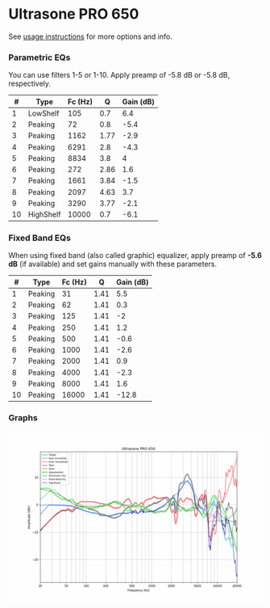 # Ultrasone PRO 650
See [usage instructions](https://github.com/jaakkopasanen/AutoEq#usage) for more options and info.

### Parametric EQs
You can use filters 1-5 or 1-10. Apply preamp of -5.8 dB or -5.8 dB, respectively.

|   # | Type      |   Fc (Hz) |    Q |   Gain (dB) |
|-----|-----------|-----------|------|-------------|
|   1 | LowShelf  |       105 | 0.7  |         6.4 |
|   2 | Peaking   |        72 | 0.8  |        -5.4 |
|   3 | Peaking   |      1162 | 1.77 |        -2.9 |
|   4 | Peaking   |      6291 | 2.8  |        -4.3 |
|   5 | Peaking   |      8834 | 3.8  |         4   |
|   6 | Peaking   |       272 | 2.86 |         1.6 |
|   7 | Peaking   |      1661 | 3.84 |        -1.5 |
|   8 | Peaking   |      2097 | 4.63 |         3.7 |
|   9 | Peaking   |      3290 | 3.77 |        -2.1 |
|  10 | HighShelf |     10000 | 0.7  |        -6.1 |

### Fixed Band EQs
When using fixed band (also called graphic) equalizer, apply preamp of **-5.6 dB** (if available) and set gains manually with these parameters.

|   # | Type    |   Fc (Hz) |    Q |   Gain (dB) |
|-----|---------|-----------|------|-------------|
|   1 | Peaking |        31 | 1.41 |         5.5 |
|   2 | Peaking |        62 | 1.41 |         0.3 |
|   3 | Peaking |       125 | 1.41 |        -2   |
|   4 | Peaking |       250 | 1.41 |         1.2 |
|   5 | Peaking |       500 | 1.41 |        -0.6 |
|   6 | Peaking |      1000 | 1.41 |        -2.6 |
|   7 | Peaking |      2000 | 1.41 |         0.9 |
|   8 | Peaking |      4000 | 1.41 |        -2.3 |
|   9 | Peaking |      8000 | 1.41 |         1.6 |
|  10 | Peaking |     16000 | 1.41 |       -12.8 |

### Graphs
![](./Ultrasone%20PRO%20650.png)
